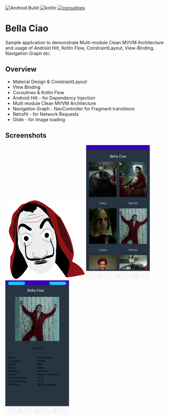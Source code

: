 ![Android Build](https://github.com/Ezike/Baking-App-Kotlin/workflows/Android%20Build/badge.svg) ![kotlin](https://img.shields.io/badge/Kotlin-1.4.xx-blue) [![coroutines](https://img.shields.io/badge/Kotlin-Coroutines-orange)](https://developer.android.com/kotlin/coroutines)

# Bella Ciao

Sample application to demonstrate Multi-module Clean MVVM Architecture and usage of Android Hilt,
Kotlin Flow, ConstraintLayout, View-Binding, Navigation Graph etc.

## Overview

* Material Design & ConstraintLayout
* View Binding
* Coroutines & Kotlin Flow
* Android Hilt - for Dependency Injection
* Multi module Clean MVVM Architecture
* Navigation Graph - NavController for Fragment transitions
* Retrofit - for Network Requests
* Glide - for Image loading

## Screenshots

<img src="https://github.com/e444er/Bella/blob/master/app/src/main/res/drawable-v24/ic_man.png" height="250"/> <img src="https://github.com/e444er/Bella/blob/master/app/src/main/res/drawable/ww.png" width="200" /> <img src="https://github.com/e444er/Bella/blob/master/app/src/main/res/drawable/w.png" width="200" /> 
